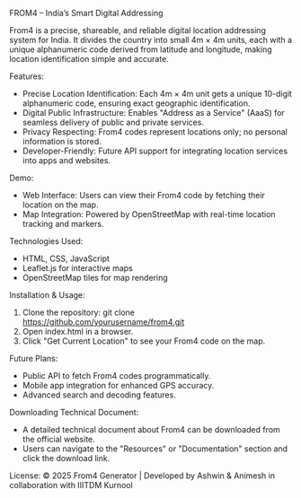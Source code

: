 FROM4 – India’s Smart Digital Addressing

From4 is a precise, shareable, and reliable digital location addressing system for India. 
It divides the country into small 4m × 4m units, each with a unique alphanumeric code derived 
from latitude and longitude, making location identification simple and accurate.

Features:
- Precise Location Identification: Each 4m × 4m unit gets a unique 10-digit alphanumeric code, ensuring exact geographic identification.
- Digital Public Infrastructure: Enables "Address as a Service" (AaaS) for seamless delivery of public and private services.
- Privacy Respecting: From4 codes represent locations only; no personal information is stored.
- Developer-Friendly: Future API support for integrating location services into apps and websites.

Demo:
- Web Interface: Users can view their From4 code by fetching their location on the map.
- Map Integration: Powered by OpenStreetMap with real-time location tracking and markers.

Technologies Used:
- HTML, CSS, JavaScript
- Leaflet.js for interactive maps
- OpenStreetMap tiles for map rendering

Installation & Usage:
1. Clone the repository: git clone https://github.com/yourusername/from4.git
2. Open index.html in a browser.
3. Click "Get Current Location" to see your From4 code on the map.

Future Plans:
- Public API to fetch From4 codes programmatically.
- Mobile app integration for enhanced GPS accuracy.
- Advanced search and decoding features.

Downloading Technical Document:
- A detailed technical document about From4 can be downloaded from the official website.
- Users can navigate to the "Resources" or "Documentation" section and click the download link.

License:
© 2025 From4 Generator | Developed by Ashwin & Animesh in collaboration with IIITDM Kurnool
